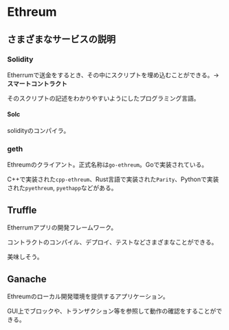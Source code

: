 # Ethreum

## さまざまなサービスの説明

### Solidity

Etherrumで送金をするとき、その中にスクリプトを埋め込むことができる。→**スマートコントラクト**

そのスクリプトの記述をわかりやすいようにしたプログラミング言語。

#### Solc

solidityのコンパイラ。

### geth

Ethreumのクライアント。正式名称は`go-ethreum`。Goで実装されている。

C++で実装された`cpp-ethreum`、Rust言語で実装された`Parity`、Pythonで実装された`pyethreum`, `pyethapp`などがある。

## Truffle

Etherrumアプリの開発フレームワーク。

コントラクトのコンパイル、デプロイ、テストなどさまざまなことができる。

美味しそう。

## Ganache

Ethreumのローカル開発環境を提供するアプリケーション。

GUI上でブロックや、トランザクション等を参照して動作の確認をすることができる。
